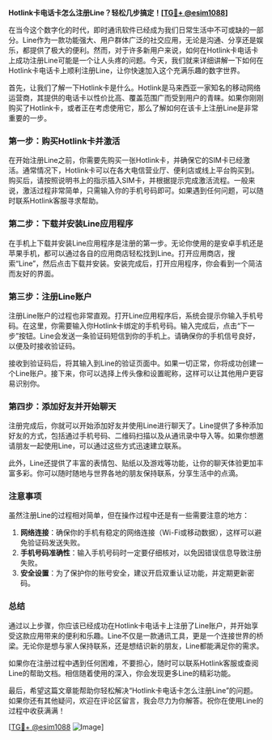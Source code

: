 **Hotlink卡电话卡怎么注册Line？轻松几步搞定！[[TG💪+ @esim1088](https://t.me/s/esim1088)]**

在当今这个数字化的时代，即时通讯软件已经成为我们日常生活中不可或缺的一部分。Line作为一款功能强大、用户群体广泛的社交应用，无论是沟通、分享还是娱乐，都提供了极大的便利。然而，对于许多新用户来说，如何在Hotlink卡电话卡上成功注册Line可能是一个让人头疼的问题。今天，我们就来详细讲解一下如何在Hotlink卡电话卡上顺利注册Line，让你快速加入这个充满乐趣的数字世界。

首先，让我们了解一下Hotlink卡是什么。Hotlink是马来西亚一家知名的移动网络运营商，其提供的电话卡以性价比高、覆盖范围广而受到用户的青睐。如果你刚刚购买了Hotlink卡，或者正在考虑使用它，那么了解如何在该卡上注册Line是非常重要的一步。

### 第一步：购买Hotlink卡并激活

在开始注册Line之前，你需要先购买一张Hotlink卡，并确保它的SIM卡已经激活。通常情况下，Hotlink卡可以在各大电信营业厅、便利店或线上平台购买到。购买后，请按照说明书上的指示插入SIM卡，并根据提示完成激活流程。一般来说，激活过程非常简单，只需输入你的手机号码即可。如果遇到任何问题，可以随时联系Hotlink客服寻求帮助。

### 第二步：下载并安装Line应用程序

在手机上下载并安装Line应用程序是注册的第一步。无论你使用的是安卓手机还是苹果手机，都可以通过各自的应用商店轻松找到Line。打开应用商店，搜索“Line”，然后点击下载并安装。安装完成后，打开应用程序，你会看到一个简洁而友好的界面。

### 第三步：注册Line账户

注册Line账户的过程也非常直观。打开Line应用程序后，系统会提示你输入手机号码。在这里，你需要输入你Hotlink卡绑定的手机号码。输入完成后，点击“下一步”按钮。Line会发送一条验证码短信到你的手机上。请确保你的手机信号良好，以便及时接收验证码。

接收到验证码后，将其输入到Line的验证页面中。如果一切正常，你将成功创建一个Line账户。接下来，你可以选择上传头像和设置昵称，这样可以让其他用户更容易识别你。

### 第四步：添加好友并开始聊天

注册完成后，你就可以开始添加好友并使用Line进行聊天了。Line提供了多种添加好友的方式，包括通过手机号码、二维码扫描以及从通讯录中导入等。如果你想邀请朋友一起使用Line，可以通过这些方式迅速建立联系。

此外，Line还提供了丰富的表情包、贴纸以及游戏等功能，让你的聊天体验更加丰富多彩。你可以随时随地与世界各地的朋友保持联系，分享生活中的点滴。

### 注意事项

虽然注册Line的过程相对简单，但在操作过程中还是有一些需要注意的地方：

1. **网络连接**：确保你的手机有稳定的网络连接（Wi-Fi或移动数据），这样可以避免验证码发送失败。
2. **手机号码准确性**：输入手机号码时一定要仔细核对，以免因错误信息导致注册失败。
3. **安全设置**：为了保护你的账号安全，建议开启双重认证功能，并定期更新密码。

### 总结

通过以上步骤，你应该已经成功在Hotlink卡电话卡上注册了Line账户，并开始享受这款应用带来的便利和乐趣。Line不仅是一款通讯工具，更是一个连接世界的桥梁。无论你是想与家人保持联系，还是想结识新的朋友，Line都能满足你的需求。

如果你在注册过程中遇到任何困难，不要担心，随时可以联系Hotlink客服或查阅Line的帮助文档。相信随着使用的深入，你会发现更多Line的精彩功能。

最后，希望这篇文章能帮助你轻松解决“Hotlink卡电话卡怎么注册Line”的问题。如果你还有其他疑问，欢迎在评论区留言，我会尽力为你解答。祝你在使用Line的过程中收获满满！

[[TG💪+ @esim1088](https://t.me/s/esim1088) ![Image](https://i.postimg.cc/4NQfJmqS/Snipaste-2025-05-13-00-14-12.png)]